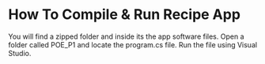# How To Compile & Run Recipe App
You will find a zipped folder and inside its the app software files.
Open a folder called POE_P1 and locate the program.cs file.
Run the file using Visual Studio.
